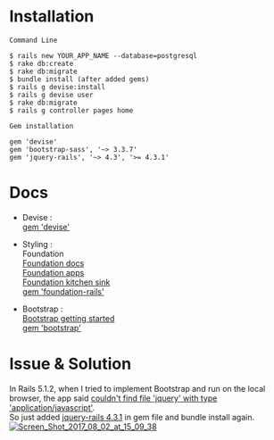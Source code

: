 # Installation  
````  
Command Line    
  
$ rails new YOUR_APP_NAME --database=postgresql  
$ rake db:create  
$ rake db:migrate  
$ bundle install (after added gems)  
$ rails g devise:install  
$ rails g devise user  
$ rake db:migrate   
$ rails g controller pages home  

````  
  
````  
Gem installation  
  
gem 'devise' 
gem 'bootstrap-sass', '~> 3.3.7'  
gem 'jquery-rails', '~> 4.3', '>= 4.3.1'  
````    
  
  
# Docs  
  * Devise :  
  [gem 'devise'](https://github.com/plataformatec/devise)  
      
  * Styling :  
    Foundation      
    [Foundation docs](http://foundation.zurb.com/sites/docs/installation.html)  
    [Foundation apps](http://foundation.zurb.com/apps.html)  
    [Foundation kitchen sink](http://foundation.zurb.com/sites/docs/kitchen-sink.html)  
    [gem 'foundation-rails'](https://github.com/zurb/foundation-rails)   
    
  * Bootstrap :  
    [Bootstrap getting started](http://getbootstrap.com/getting-started/)  
    [gem 'bootstrap'](https://github.com/twbs/bootstrap-rubygem)  
      
        
# Issue & Solution  
 In Rails 5.1.2, when I tried to implement Bootstrap and run on the local browser, the app said [couldn't find file 'jquery' with type 'application/javascript'](https://stackoverflow.com/questions/22582097/sprocketsfilenotfound-in-staticpageshome).        
 So just added [jquery-rails 4.3.1](https://rubygems.org/gems/jquery-rails/versions/4.3.1) in gem file and bundle install again.  
 <a href="https://ibb.co/iOj2LQ"><img src="https://image.ibb.co/kZuPZk/Screen_Shot_2017_08_02_at_15_09_38.png" alt="Screen_Shot_2017_08_02_at_15_09_38" border="0"></a>  
   
     
     



   
